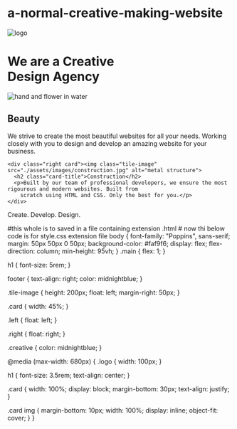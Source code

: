 # a-normal-creative-making-website
<!DOCTYPE html>
<html lang="en">

<head>
  <meta charset="UTF-8">
  <meta name="viewport" content="width=device-width, initial-scale=1.0">
  <title>Agency</title>
  <link rel="stylesheet" href="./solution.css">
  <link rel="preconnect" href="https://fonts.googleapis.com">
  <link rel="preconnect" href="https://fonts.gstatic.com" crossorigin>
  <link href="https://fonts.googleapis.com/css2?family=Poppins:wght@400;700&display=swap" rel="stylesheet">
</head>

<body>
  <div class="main">
    <img class="logo" src="./assets/images/logo.png" alt="logo">
    <h1>We are a <span class="creative">Creative</span> <br />Design Agency</h1>
    <div class="left card"><img class="tile-image" src="./assets/images/beautiful.jpg" alt="hand and flower in water">
      <h2 class="card-title">Beauty</h2>
      <p class="card-text">We strive to create the most beautiful websites for all your needs. Working closely with you
        to
        design and
        develop an amazing website for your business.</p>
    </div>

    <div class="right card"><img class="tile-image" src="./assets/images/construction.jpg" alt="metal structure">
      <h2 class="card-title">Construction</h2>
      <p>Built by our team of professional developers, we ensure the most rigourous and modern websites. Built from
        scratch using HTML and CSS. Only the best for you.</p>
    </div>

  </div>
  <footer>
    <p>Create. Develop. Design.</p>
  </footer>
</body>

</html>
#this whole is to saved in a file containing extension .html 
# now thi below code is for style.css extension file
body {
  font-family: "Poppins", sans-serif;
  margin: 50px 50px 0 50px;
  background-color: #faf9f6;
  display: flex;
  flex-direction: column;
  min-height: 95vh;
}
.main {
  flex: 1;
}

h1 {
  font-size: 5rem;
}

footer {
  text-align: right;
  color: midnightblue;
}

.tile-image {
  height: 200px;
  float: left;
  margin-right: 50px;
}

.card {
  width: 45%;
}

.left {
  float: left;
}

.right {
  float: right;
}

.creative {
  color: midnightblue;
}

@media (max-width: 680px) {
  .logo {
    width: 100px;
  }

  h1 {
    font-size: 3.5rem;
    text-align: center;
  }

  .card {
    width: 100%;
    display: block;
    margin-bottom: 30px;
    text-align: justify;
  }

  .card img {
    margin-bottom: 10px;
    width: 100%;
    display: inline;
    object-fit: cover;
  }
}

